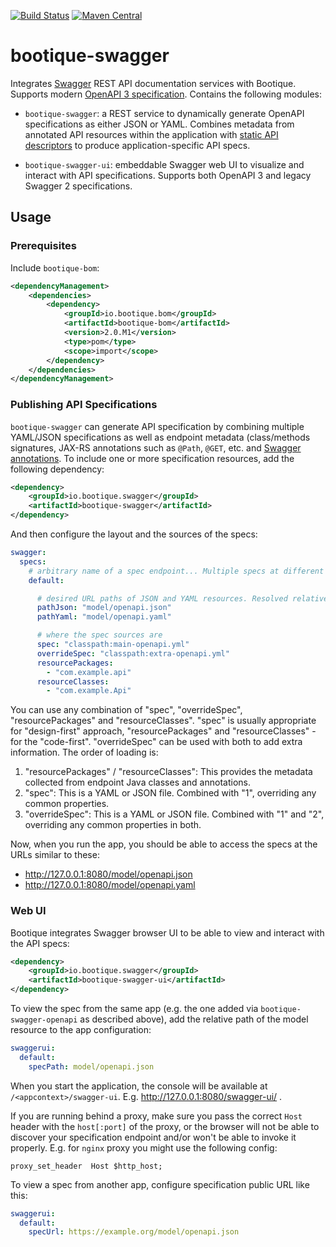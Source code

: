 <!--
  Licensed to ObjectStyle LLC under one
  or more contributor license agreements.  See the NOTICE file
  distributed with this work for additional information
  regarding copyright ownership.  The ObjectStyle LLC licenses
  this file to you under the Apache License, Version 2.0 (the
  "License"); you may not use this file except in compliance
  with the License.  You may obtain a copy of the License at

    http://www.apache.org/licenses/LICENSE-2.0

  Unless required by applicable law or agreed to in writing,
  software distributed under the License is distributed on an
  "AS IS" BASIS, WITHOUT WARRANTIES OR CONDITIONS OF ANY
  KIND, either express or implied.  See the License for the
  specific language governing permissions and limitations
  under the License.
  -->

[![Build Status](https://travis-ci.org/bootique/bootique-swagger.svg)](https://travis-ci.org/bootique/bootique-swagger)
[![Maven Central](https://img.shields.io/maven-central/v/io.bootique.swagger/bootique-swagger.svg?colorB=brightgreen)](https://search.maven.org/artifact/io.bootique.swagger/bootique-swagger/)

# bootique-swagger

Integrates [Swagger](http://swagger.io/) REST API documentation services with Bootique. Supports modern
[OpenAPI 3 specification](https://swagger.io/docs/specification/about/). Contains the following modules:

* `bootique-swagger`: a REST service to dynamically generate OpenAPI specifications as either
JSON or YAML. Combines metadata from annotated API resources within the application with
[static API descriptors](https://github.com/swagger-api/swagger-core/wiki/Swagger-2.X---Integration-and-Configuration#known-locations)
to produce application-specific API specs.

* `bootique-swagger-ui`: embeddable Swagger web UI to visualize and interact with API specifications. Supports both
OpenAPI 3 and legacy Swagger 2 specifications.
  
## Usage

### Prerequisites

Include ```bootique-bom```:
```xml
<dependencyManagement>
    <dependencies>
        <dependency>
            <groupId>io.bootique.bom</groupId>
            <artifactId>bootique-bom</artifactId>
            <version>2.0.M1</version>
            <type>pom</type>
            <scope>import</scope>
        </dependency>
    </dependencies>
</dependencyManagement>
```

### Publishing API Specifications

`bootique-swagger` can generate API specification by combining multiple YAML/JSON specifications as well as
endpoint metadata (class/methods signatures, JAX-RS annotations such as `@Path`, `@GET`, etc. and
[Swagger annotations](https://github.com/swagger-api/swagger-core/wiki/Swagger-2.X---Annotations). To include one or
more specification resources, add the following dependency:
```xml
<dependency>
	<groupId>io.bootique.swagger</groupId>
	<artifactId>bootique-swagger</artifactId>
</dependency>
```
And then configure the layout and the sources of the specs:

```yaml
swagger:
  specs:
    # arbitrary name of a spec endpoint... Multiple specs at different URLs are supported
    default:

      # desired URL paths of JSON and YAML resources. Resolved relative to Jersey root URL
      pathJson: "model/openapi.json"
      pathYaml: "model/openapi.yaml"

      # where the spec sources are
      spec: "classpath:main-openapi.yml"
      overrideSpec: "classpath:extra-openapi.yml"
      resourcePackages:
        - "com.example.api"
      resourceClasses:
        - "com.example.Api"
```
You can use any combination of "spec", "overrideSpec", "resourcePackages" and "resourceClasses". "spec" is usually appropriate for
"design-first" approach, "resourcePackages" and "resourceClasses" - for the "code-first". "overrideSpec" can be used with both to add
extra information. The order of loading is:

1. "resourcePackages" / "resourceClasses": This provides the metadata collected from endpoint Java classes and annotations.
2. "spec": This is a YAML or JSON file. Combined with "1", overriding any common properties.
3. "overrideSpec": This is a YAML or JSON file. Combined with "1" and "2", overriding any common properties in both.

Now, when you run the app, you should be able to access the specs at the URLs similar to these:

* http://127.0.0.1:8080/model/openapi.json
* http://127.0.0.1:8080/model/openapi.yaml

### Web UI

Bootique integrates Swagger browser UI to be able to view and interact with the API specs:

```xml
<dependency>
	<groupId>io.bootique.swagger</groupId>
	<artifactId>bootique-swagger-ui</artifactId>
</dependency>
```

To view the spec from the same app (e.g. the one added via `bootique-swagger-openapi` as described above), add the
relative path of the model resource to the app configuration:
```yml
swaggerui:
  default:
    specPath: model/openapi.json
```
When you start the application, the console will be available at `/<appcontext>/swagger-ui`. E.g.
http://127.0.0.1:8080/swagger-ui/ .

If you are running behind a proxy, make sure you pass the correct `Host` header with the `host[:port]` of the proxy,
or the browser will not be able to discover your specification endpoint and/or won't be able to invoke it properly.
E.g. for `nginx` proxy you might use the following config:

```
proxy_set_header  Host $http_host;
```

To view a spec from another app, configure specification public URL like this:
```yml
swaggerui:
  default:
    specUrl: https://example.org/model/openapi.json
```

